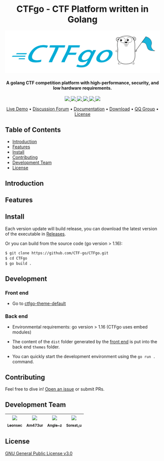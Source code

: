 <h1 align="center">
CTFgo - CTF Platform written in Golang
</h1>

![CTFgo-logo](logo.png)

<h4 align="center">
A golang CTF competition platform with high-performance, security, and low hardware requirements.
</h4>

<p align="center">
  <a href="https://github.com/CTF-go/CTFgo/issues">
    <img src="https://img.shields.io/github/issues/CTF-go/CTFgo?style=flat-square">
  </a>
  <a href="https://github.com/CTF-go/CTFgo/network/members">
    <img src="https://img.shields.io/github/forks/CTF-go/CTFgo?style=flat-square">
  </a>
  <a href="https://github.com/CTF-go/CTFgo/stargazers">
    <img src="https://img.shields.io/github/stars/CTF-go/CTFgo?style=flat-square">
  </a>
  <a href="https://github.com/CTF-go/CTFgo/releases">
    <img src="https://img.shields.io/github/v/release/CTF-go/CTFgo?include_prereleases&style=flat-square">
  </a>
  <a href="https://github.com/CTF-go/CTFgo/blob/main/LICENSE">
    <img src="https://img.shields.io/github/license/CTF-go/CTFgo?style=flat-square">
  </a>
  <a href="https://github.com/RichardLitt/standard-readme">
    <img src="https://img.shields.io/badge/readme%20style-standard-brightgreen.svg?style=flat-square">
  </a>
</p>

<p align="center">
  <a target="_blank" href="https://ctfgo.top/">Live Demo</a> •
  <a target="_blank" href="https://github.com/CTF-go/CTFgo/">Discussion Forum</a> •
  <a target="_blank" href="https://github.com/CTF-go/CTFgo/">Documentation</a> •
  <a href="https://github.com/CTF-go/CTFgo/releases">Download</a> •
  <a target="_blank" href="https://qm.qq.com/cgi-bin/qm/qr?k=LjfRVr0qw60VY7P8lqlfOcSMr4kHwoIR&jump_from=webapi">QQ Group</a> •
  <a href="#license">License</a>
</p>


## Table of Contents

- [Introduction](#introduction)
- [Features](#features)
- [Install](#install)
- [Contributing](#contributing)
- [Development Team](#development-team)
- [License](#license)


## Introduction


## Features


## Install

Each version update will build release, you can download the latest version of the executable in [Releases](https://github.com/CTF-go/CTFgo-dev/releases).

Or you can build from the source code (go version > 1.16):

```sh
$ git clone https://github.com/CTF-go/CTFgo.git
$ cd CTFgo
$ go build .
```

## Development

### Front end
- Go to [ctfgo-theme-default](https://github.com/CTF-go/ctfgo-theme-default)

### Back end

- Environmental requirements: go version > 1.16 (CTFgo uses embed modules)

- The content of the `dist` folder generated by the [front end](https://github.com/CTF-go/ctfgo-theme-default) is put into the back end `themes` folder.

- You can quickly start the development environment using the `go run .` command.

## Contributing

Feel free to dive in! [Open an issue](https://github.com/CTF-go/CTFgo/issues/new) or submit PRs.


## Development Team

| [<img src="https://github.com/Le0nsec.png?s=64" width="100px"/><br><sub><b>Leonsec</b></sub>](https://github.com/Le0nsec)<br> | [<img src="https://github.com/Am473ur.png?s=64" width="100px"/><br><sub><b>Am473ur</b></sub>](https://github.com/Am473ur)<br> | [<img src="https://github.com/angle-z.png?s=64" width="100px"/><br><sub><b>Angle-z</b></sub>](https://github.com/angle-z)<br>  | [<img src="https://github.com/soreatu.png?s=64" width="100px"/><br><sub><b>Soreat_u</b></sub>](https://github.com/soreatu)<br> 
| :---: | :---: | :---: | :---: |


## License

[GNU General Public License v3.0](https://github.com/CTF-go/CTFgo/blob/main/LICENSE)

